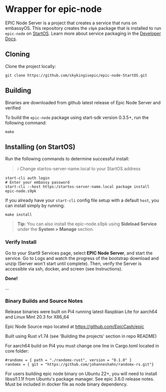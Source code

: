 # Wrapper for epic-node

EPIC Node Server is a project that creates a service that runs on embassyOS. This repository creates the `s9pk` package that is installed to run `epic-node` on [StartOS](https://github.com/Start9Labs/start-os/). Learn more about service packaging in the [Developer Docs](https://docs.start9.com/0.3.5.x/developer-docs/packaging).

## Cloning

Clone the project locally:

```
git clone https://github.com/skykingisepic/epic-node-StartOS.git
```

## Building

Binaries are downloaded from github latest release of Epic Node Server and verified

To build the `epic-node` package using start-sdk version 0.3.5+, run the following command:

```
make
```

## Installing (on StartOS)

Run the following commands to determine successful install:
> :information_source: Change startos-server-name.local to your StartOS address

```
start-cli auth login
# Enter your embassy password
start-cli --host https:/startos-server-name.local package install epic-node.s9pk
```

If you already have your `start-cli` config file setup with a default `host`, you can install simply by running:

```
make install
```

> **Tip:** You can also install the epic-node.s9pk using **Sideload Service** under the **System > Manage** section.

### Verify Install

Go to your Start9 Services page, select **EPIC Node Server**, and start the service. Go to Logs and watch the progress of the bootstrap download and unzip (Server won't start until complete). Then, verify the Server is accessible via ssh, docker, and screen (see Instructions).

**Done!** 

...

### Binary Builds and Source Notes

Release binaries were built on Pi4 running latest Raspbian Lite for aarch64 and Linux Mint 20.3 for X86_64

Epic Node Source repo located at https://github.com/EpicCash/epic

Built using Rust v1.74 (see 'Building the projects' section in repo README)

For aarch64 build on Pi4 you must change one line in Cargo.toml located in core folder:
```
#randomx = { path = "./randomx-rust", version = "0.1.0" }
randomx = { git = "https://github.com/johanneshahn/randomx-rs.git"}
```

For users building epic node binary on Ubuntu 22+, you will need to install libssl1.1.1f from Ubuntu's package manager. See epic 3.6.0 release notes. Must be included in docker file as node binary dependency.
